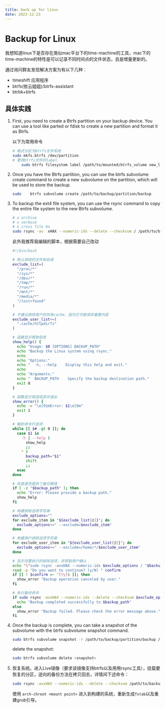 ```yaml
---
title: back up for linux
date: 2023-12-23
---
```




# Backup for Linux

我想知道linux下是否存在类似mac平台下的time-machine的工具，mac下的time-machine的特性是可以记录不同时间点的文件状态，且是增量更新的。

通过询问群友发现解决方案为有以下几种：

- timeshift 应用程序
- btrfs(依云姐姐)/btrfs-assistant
- btrbk+btrfs

## 具体实践

1. First, you need to create a Btrfs partition on your backup device. You can use a tool like parted or fdisk to create a new partition and format it as Btrfs.

    以下为常用命令

    ```sh
    # 格式分区为btrfs文件系统
    sudo mkfs.btrfs /dev/partition
    # 更改btrfs文件的label
        sudo btrfs filesystem label /path/to/mounted/btrfs_volume new_label
    ```

    

2. Once you have the Btrfs partition, you can use the btrfs subvolume create command to create a new subvolume on the partition, which will be used to store the backup.

    ```sh
    sudo 	btrfs subvolume create /path/to/backup/partition/backup
    ```

3. To backup the ext4 file system, you can use the rsync command to copy the entire file system to the new Btrfs subvolume.

    ```sh
    # a archive 
    # v verbose
    # x cross file bo
    sudo rsync -av	xHAX --numeric-ids --delete --checksum / /path/to/backup/partition/backup
    ```

    此外我推荐我编辑的脚本，根据需要自己改动

    ```sh
    #!/bin/bash
    
    # 默认排除的文件和目录
    exclude_list=(
      "/proc/*"
      "/sys/*"
      "/dev/*"
      "/tmp/*"
      "/run/*"
      "/mnt/*"
      "/media/*"
      "/lost+found"
    )
    
    # 不建议排除用户的所有cache，因为它可能保存重要内容
    exclude_user_list+=(
      ".cache/httpdirfs"
    )
    
    # 函数显示帮助信息
    show_help() {
      echo "Usage: $0 [OPTIONS] BACKUP_PATH"
      echo "Backup the Linux system using rsync."
      echo
      echo "Options:"
      echo "  -h, --help    Display this help and exit."
      echo
      echo "Arguments:"
      echo "  BACKUP_PATH    Specify the backup destination path."
      exit 0
    }
    
    # 函数显示错误信息并退出
    show_error() {
      echo -e "\e[91mError: $1\e[0m"
      exit 1
    }
    
    # 解析命令行选项
    while [[ $# -gt 0 ]]; do
      case $1 in
        -h | --help )
          show_help
          ;;
        * )
          backup_path="$1"
          shift
          ;;
      esac
    done
    
    # 检查是否提供了备份路径
    if [ -z "$backup_path" ]; then
      echo "Error: Please provide a backup path."
      show_help
    fi
    
    # 构建排除选项字符串
    exclude_options=""
    for exclude_item in "${exclude_list[@]}"; do
      exclude_options+=" --exclude=$exclude_item"
    done
    
    # 构建用户排除选项字符串
    for exclude_user_item in "${exclude_user_list[@]}"; do
      exclude_options+=" --exclude=/home/*/$exclude_user_item"
    done
    
    # 显示将要执行的排除选项，并获取用户确认
    echo "\"sudo rsync -avxHAX --numeric-ids $exclude_options / "$backup_path"\" will be executed!"
    read -p "Do you want to continue? (y/N) " confirm
    if [[ ! $confirm =~ ^[Yy]$ ]]; then
      show_error "Backup operation canceled by user."
    fi
    
    # 执行备份命令
    if sudo rsync -avxHAX --numeric-ids --delete --checksum $exclude_options / "$backup_path"; then
      echo "Backup completed successfully to $backup_path"
    else
      show_error "Backup failed. Please check the error message above."
    fi
    ```

4. Once the backup is complete, you can take a snapshot of the subvolume with the btrfs subvolume snapshot command.

    ```sh
    sudo btrfs subvolume snapshot -r /path/to/backup/partition/backup /path/to/backup/partition/snapshot
    ```

    delete the snapshot:

    ```sh
    sudo btrfs subvolume delete <snapshot>
    ```

5. 恢复系统。进入Live镜像（要求该镜像支持btrfs以及用用rsync工具），挂载要恢复的分区，逆向的备份方法在拷贝回去，详情间下述命令：

    ```sh
    sudo rsync -avxHAX --numeric-ids --delete --checksum /path/to/backup/partition/backup  /path/to/backup/partition/restore
    ```

    使用 `arch-chroot <mount point>` 进入到构建的系统，重新生成`fstab`以及重建grub引导。